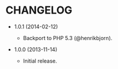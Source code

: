 CHANGELOG
=========

* 1.0.1 (2014-02-12)

  * Backport to PHP 5.3 (@henrikbjorn).

* 1.0.0 (2013-11-14)

  * Initial release.
